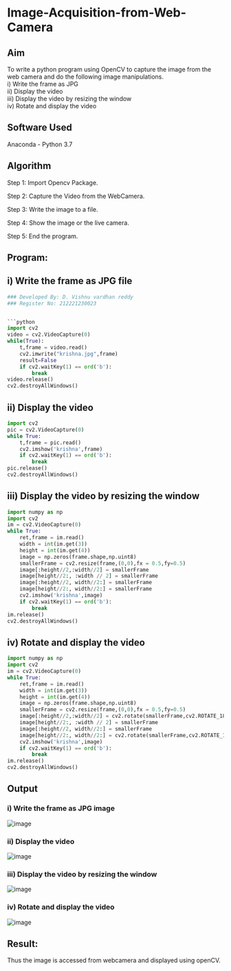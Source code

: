 # Image-Acquisition-from-Web-Camera
## Aim
 
To write a python program using OpenCV to capture the image from the web camera and do the following image manipulations.<br>
i) Write the frame as JPG <br>
ii) Display the video <br>
iii) Display the video by resizing the window<br>
iv) Rotate and display the video<br>

## Software Used
Anaconda - Python 3.7
## Algorithm
Step 1:
Import Opencv Package.<br>

Step 2:
Capture the Video from the WebCamera.<br>

Step 3:
Write the image to a file.<br>

Step 4:
Show the image or the live camera.<br>

Step 5:
End the program.<br>

## Program:
## i) Write the frame as JPG file
``` Python
### Developed By: D. Vishnu vardhan reddy
### Register No: 212221230023


```python
import cv2
video = cv2.VideoCapture(0)
while(True):
    t,frame = video.read()
    cv2.imwrite("krishna.jpg",frame)
    result=False
    if cv2.waitKey(1) == ord('b'):
        break
video.release()
cv2.destroyAllWindows()
```

## ii) Display the video
```python
import cv2
pic = cv2.VideoCapture(0)
while True:
    t,frame = pic.read()
    cv2.imshow('krishna',frame)
    if cv2.waitKey(1) == ord('b'):
        break
pic.release()
cv2.destroyAllWindows()
```



## iii) Display the video by resizing the window
```python
import numpy as np
import cv2
im = cv2.VideoCapture(0)
while True:
    ret,frame = im.read()
    width = int(im.get(3))
    height = int(im.get(4))
    image = np.zeros(frame.shape,np.uint8)
    smallerFrame = cv2.resize(frame,(0,0),fx = 0.5,fy=0.5)
    image[:height//2,:width//2] = smallerFrame
    image[height//2:, :width // 2] = smallerFrame
    image[:height//2, width//2:] = smallerFrame
    image[height//2:, width//2:] = smallerFrame
    cv2.imshow('krishna',image)
    if cv2.waitKey(1) == ord('b'):
        break
im.release()
cv2.destroyAllWindows()
```



## iv) Rotate and display the video
```python
import numpy as np
import cv2
im = cv2.VideoCapture(0)
while True:
    ret,frame = im.read()
    width = int(im.get(3))
    height = int(im.get(4))
    image = np.zeros(frame.shape,np.uint8)
    smallerFrame = cv2.resize(frame,(0,0),fx = 0.5,fy=0.5)
    image[:height//2,:width//2] = cv2.rotate(smallerFrame,cv2.ROTATE_180)
    image[height//2:, :width // 2] = smallerFrame
    image[:height//2, width//2:] = smallerFrame
    image[height//2:, width//2:] = cv2.rotate(smallerFrame,cv2.ROTATE_180)
    cv2.imshow('krishna',image)
    if cv2.waitKey(1) == ord('b'):
        break
im.release()
cv2.destroyAllWindows()
```

## Output

### i) Write the frame as JPG image

![image](https://github.com/vishnudorigundla/Image-Acquisition-from-Web-Cameraa/assets/94175324/a1889248-7a02-4c14-b064-e5e76dde3375)

### ii) Display the video

![image](https://github.com/vishnudorigundla/Image-Acquisition-from-Web-Cameraa/assets/94175324/9e20d34c-7592-4c28-952c-c6b6d730e947)

### iii) Display the video by resizing the window

![image](https://github.com/vishnudorigundla/Image-Acquisition-from-Web-Cameraa/assets/94175324/14b6320a-126e-48f7-8507-579f07f382c4)

### iv) Rotate and display the video
![image](https://github.com/vishnudorigundla/Image-Acquisition-from-Web-Cameraa/assets/94175324/d2092539-5bb9-46e1-a22e-c14891a47f2a)

## Result:
Thus the image is accessed from webcamera and displayed using openCV.

